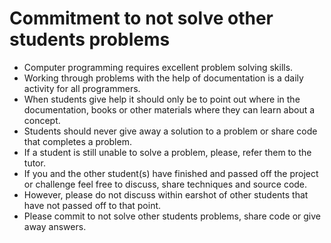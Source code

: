 # Commitment to not solve other students problems

* Computer programming requires excellent problem solving skills.
* Working through problems with the help of documentation is a daily activity for all programmers.
* When students give help it should only be to point out where in the documentation, books or other materials where they can learn about a concept.
* Students should never give away a solution to a problem or share code that completes a problem.
* If a student is still unable to solve a problem, please, refer them to the tutor.
* If you and the other student(s) have finished and passed off the project or challenge feel free to discuss, share techniques and source code.
* However, please do not discuss within earshot of other students that have not passed off to that point.
* Please commit to not solve other students problems, share code or give away answers.

